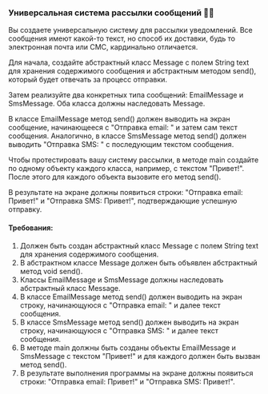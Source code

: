 
### Универсальная система рассылки сообщений 📧💬

Вы создаете универсальную систему для рассылки уведомлений. Все сообщения имеют какой-то текст, но способ их доставки, будь то электронная почта или СМС, кардинально отличается.

Для начала, создайте абстрактный класс Message с полем String text для хранения содержимого сообщения и абстрактным методом send(), который будет отвечать за процесс отправки.

Затем реализуйте два конкретных типа сообщений: EmailMessage и SmsMessage. Оба класса должны наследовать Message.

В классе EmailMessage метод send() должен выводить на экран сообщение, начинающееся с "Отправка email: " и затем сам текст сообщения. Аналогично, в классе SmsMessage метод send() должен выводить "Отправка SMS: " с последующим текстом сообщения.

Чтобы протестировать вашу систему рассылки, в методе main создайте по одному объекту каждого класса, например, с текстом "Привет!". После этого для каждого объекта вызовите его метод send().

В результате на экране должны появиться строки: "Отправка email: Привет!" и "Отправка SMS: Привет!", подтверждающие успешную отправку.

#### Требования:
1. Должен быть создан абстрактный класс Message с полем String text для хранения содержимого сообщения.
2. В абстрактном классе Message должен быть объявлен абстрактный метод void send().
3. Классы EmailMessage и SmsMessage должны наследовать абстрактный класс Message.
4. В классе EmailMessage метод send() должен выводить на экран строку, начинающуюся с "Отправка email: " и далее текст сообщения.
5. В классе SmsMessage метод send() должен выводить на экран строку, начинающуюся с "Отправка SMS: " и далее текст сообщения.
6. В методе main должны быть созданы объекты EmailMessage и SmsMessage с текстом "Привет!" и для каждого должен быть вызван метод send().
7. В результате выполнения программы на экране должны появиться строки: "Отправка email: Привет!" и "Отправка SMS: Привет!".